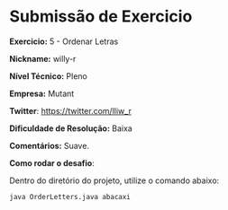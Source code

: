 # Submissão de Exercicio

**Exercicio:** 5 - Ordenar Letras

**Nickname:** willy-r

**Nível Técnico:** Pleno

**Empresa:** Mutant

**Twitter**: https://twitter.com/lliw_r

**Dificuldade de Resolução:** Baixa

**Comentários:** Suave.

**Como rodar o desafio**:

Dentro do diretório do projeto, utilize o comando abaixo:
```bash
java OrderLetters.java abacaxi
```
